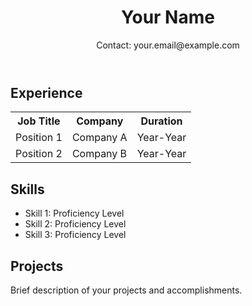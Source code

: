 <!DOCTYPE html>
<html lang="en">
<head>
    <meta charset="UTF-8">
    <meta name="viewport" content="width=device-width, initial-scale=1.0">
    <title>Your Name's Pivot Table</title>
    <link rel="stylesheet" href="styles.css">
</head>
<body>
    <header>
        <h1>Your Name</h1>
        <p>Contact: your.email@example.com</p>
    </header>
    <section>
        <h2>Experience</h2>
        <table>
            <tr>
                <th>Job Title</th>
                <th>Company</th>
                <th>Duration</th>
            </tr>
            <tr>
                <td>Position 1</td>
                <td>Company A</td>
                <td>Year-Year</td>
            </tr>
            <tr>
                <td>Position 2</td>
                <td>Company B</td>
                <td>Year-Year</td>
            </tr>
        </table>
    </section>
    <section>
        <h2>Skills</h2>
        <ul>
            <li>Skill 1: Proficiency Level</li>
            <li>Skill 2: Proficiency Level</li>
            <li>Skill 3: Proficiency Level</li>
        </ul>
    </section>
    <section>
        <h2>Projects</h2>
        <p>Brief description of your projects and accomplishments.</p>
    </section>
</body>
</html>

